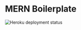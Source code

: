 # MERN Boilerplate
![Heroku deployment status](https://heroku-badges.herokuapp.com/?app=aexcode-mern-boilerplate)
